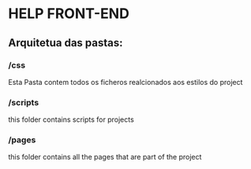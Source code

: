 # HELP FRONT-END



## Arquitetua das pastas:

### /css

Esta Pasta contem todos os ficheros realcionados aos estilos do project


### /scripts
this folder contains scripts for  projects




### /pages
this folder contains all the pages that are part of the project